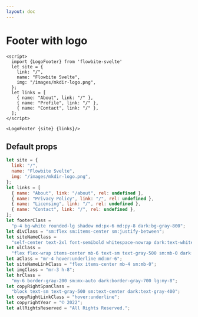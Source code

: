 ```yaml
---
layout: doc
---
```


<script>
  import {LogoFooter} from '$lib/index'
  let site = {
    link: "/",
    name: "Flowbite Svelte",
    img: "/images/mkdir-logo.png",
  };
  let links = [
    { name: "About", link: "/" },
    { name: "Profile", link: "/" },
    { name: "Contact", link: "/" },
  ];
</script>

<h1 class="text-3xl w-full dark:text-white py-8">Footer with logo</h1>

<div class="rounded-xl w-full my-4 mx-auto bg-gradient-to-r bg-white dark:bg-gray-900 border border-gray-200 dark:border-gray-700 p-2 sm:p-6">
<LogoFooter {site} {links}/>
</div>

```svelte
<script>
  import {LogoFooter} from 'flowbite-svelte'
  let site = {
    link: "/",
    name: "Flowbite Svelte",
    img: "/images/mkdir-logo.png",
  };
  let links = [
    { name: "About", link: "/" },
    { name: "Profile", link: "/" },
    { name: "Contact", link: "/" },
  ];
</script>

<LogoFooter {site} {links}/>
```

<h2 class="text-2xl w-full dark:text-white py-8">Default props</h2>

```js
let site = {
  link: "/",
  name: "Flowbite Svelte",
  img: "/images/mkdir-logo.png",
};
let links = [
  { name: "About", link: "/about", rel: undefined },
  { name: "Privacy Policy", link: "/", rel: undefined },
  { name: "Licensing", link: "/", rel: undefined },
  { name: "Contact", link: "/", rel: undefined },
];
let footerClass =
  "p-4 bg-white rounded-lg shadow md:px-6 md:py-8 dark:bg-gray-800";
let divClass = "sm:flex sm:items-center sm:justify-between";
let siteNameClass =
  "self-center text-2xl font-semibold whitespace-nowrap dark:text-white";
let ulClass =
  "flex flex-wrap items-center mb-6 text-sm text-gray-500 sm:mb-0 dark:text-gray-400";
let aClass = "mr-4 hover:underline md:mr-6";
let siteNameLinkClass = "flex items-center mb-4 sm:mb-0";
let imgClass = "mr-3 h-8";
let hrClass =
  "my-6 border-gray-200 sm:mx-auto dark:border-gray-700 lg:my-8";
let copyRightSpanClass =
  "block text-sm text-gray-500 sm:text-center dark:text-gray-400";
let copyRightLinkClass = "hover:underline";
let copyrightYear = "© 2022";
let allRightsReserved = "All Rights Reserved.";
```